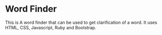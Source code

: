 # Word Finder

This is A word finder that can be used to get clarification of a word. It uses HTML, CSS, Javascript, Ruby and Bootstrap.
